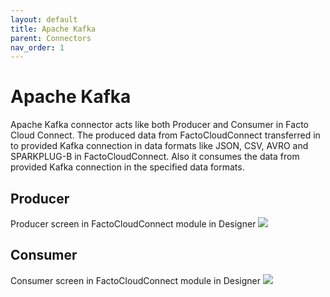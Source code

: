 ```yaml
---
layout: default
title: Apache Kafka
parent: Connectors
nav_order: 1
---
```

# Apache Kafka

Apache Kafka connector acts like both Producer and Consumer in Facto Cloud Connect. The produced data from FactoCloudConnect transferred in to provided Kafka connection in data formats like JSON, CSV, AVRO and SPARKPLUG-B in FactoCloudConnect. Also it consumes the data from provided Kafka connection in the specified data formats.

## Producer
Producer screen in FactoCloudConnect module in Designer
 ![](../../../assets/images/connectors/kafka-1.png) 

## Consumer
Consumer screen in FactoCloudConnect module in Designer
 ![](../../../assets/images/connectors/kafka-2.png) 


